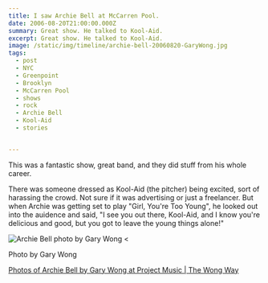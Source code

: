 ```yaml
---
title: I saw Archie Bell at McCarren Pool.
date: 2006-08-20T21:00:00.000Z
summary: Great show. He talked to Kool-Aid.
excerpt: Great show. He talked to Kool-Aid.
image: /static/img/timeline/archie-bell-20060820-GaryWong.jpg
tags:
  - post
  - NYC
  - Greenpoint
  - Brooklyn
  - McCarren Pool
  - shows
  - rock
  - Archie Bell
  - Kool-Aid
  - stories


---
```


This was a fantastic show, great band, and they did stuff from his whole career. 

There was someone dressed as Kool-Aid (the pitcher) being excited, sort of harassing the crowd. Not sure if it was advertising or just a freelancer. But when Archie was getting set to play "Girl, You're Too Young", he looked out into the auidence and said, "I see you out there, Kool-Aid, and I know you're delicious and good, but you got to leave the young things alone!"

![Archie Bell photo by Gary Wong](/static/img/timeline/archie-bell-20060820-GaryWong.jpg)
<<figcaption>Photo by Gary Wong</figcaption>

[Photos of Archie Bell by Gary Wong at Project Music | The Wong Way](http://projectmusic.thewongway.org/2010/06/archie-bell/)